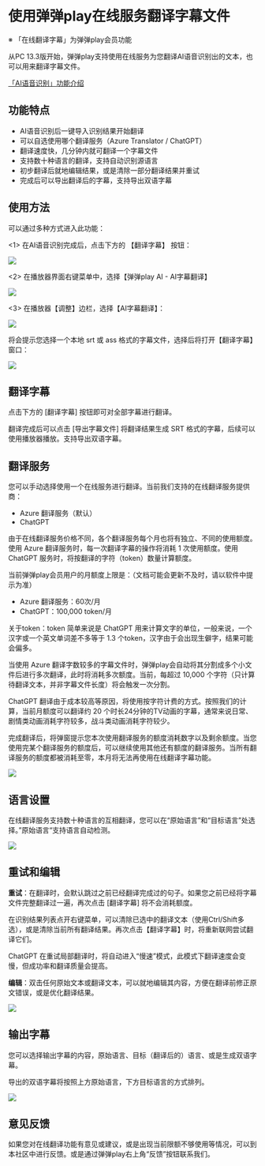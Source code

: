 # 使用弹弹play在线服务翻译字幕文件

※ 「在线翻译字幕」为弹弹play会员功能

从PC 13.3版开始，弹弹play支持使用在线服务为您翻译AI语音识别出的文本，也可以用来翻译字幕文件。

[「AI语音识别」功能介绍](使用AI语音识别为视频生成字幕.html)

## 功能特点

- AI语音识别后一键导入识别结果开始翻译
- 可以自选使用哪个翻译服务（Azure Translator / ChatGPT）
- 翻译速度快，几分钟内就可翻译一个字幕文件
- 支持数十种语言的翻译，支持自动识别源语言
- 初步翻译后就地编辑结果，或是清除一部分翻译结果并重试
- 完成后可以导出翻译后的字幕，支持导出双语字幕

## 使用方法

可以通过多种方式进入此功能：

&lt;1&gt; 在AI语音识别完成后，点击下方的 【翻译字幕】 按钮：

![](https://txc.gtimg.com/data/104929/2023/1130/aa37869aa9347ed38f224ac11ab15734.png)

&lt;2&gt; 在播放器界面右键菜单中，选择【弹弹play AI - AI字幕翻译】

![](https://txc.gtimg.com/data/104929/2023/1130/a6018e724798a6eb1c11acf256510d9e.png)

&lt;3&gt; 在播放器【调整】边栏，选择【AI字幕翻译】：

![](https://txc.gtimg.com/data/104929/2023/1130/0093591c6676d2558ca609ec5e69f753.png)

将会提示您选择一个本地 srt 或 ass 格式的字幕文件，选择后将打开【翻译字幕】窗口：

![](https://txc.gtimg.com/data/104929/2023/1130/9da3f9c0a792d0a57cb9e94ca9e53336.png)

## 翻译字幕

点击下方的 [翻译字幕] 按钮即可对全部字幕进行翻译。

翻译完成后可以点击 [导出字幕文件] 将翻译结果生成 SRT 格式的字幕，后续可以使用播放器播放。支持导出双语字幕。

## 翻译服务

您可以手动选择使用一个在线服务进行翻译。当前我们支持的在线翻译服务提供商：

- Azure 翻译服务（默认）
- ChatGPT

由于在线翻译服务价格不同，各个翻译服务每个月也将有独立、不同的使用额度。使用 Azure 翻译服务时，每一次翻译字幕的操作将消耗 1 次使用额度。使用 ChatGPT 服务时，将按翻译的字符（token）数量计算额度。

当前弹弹play会员用户的月额度上限是：（文档可能会更新不及时，请以软件中提示为准）

- Azure 翻译服务：60次/月
- ChatGPT：100,000 token/月

关于token：token 简单来说是 ChatGPT 用来计算文字的单位，一般来说，一个汉字或一个英文单词差不多等于 1.3 个token，汉字由于会出现生僻字，结果可能会偏多。

当使用 Azure 翻译字数较多的字幕文件时，弹弹play会自动将其分割成多个小文件后进行多次翻译，此时将消耗多次额度。当前，每超过 10,000 个字符（只计算待翻译文本，并非字幕文件长度）将会触发一次分割。

ChatGPT 翻译由于成本较高等原因，将使用按字符计费的方式。按照我们的计算，当前月额度可以翻译约 20 个时长24分钟的TV动画的字幕，通常来说日常、剧情类动画消耗字符较多，战斗类动画消耗字符较少。

完成翻译后，将弹窗提示您本次使用翻译服务的额度消耗数字以及剩余额度。当您使用完某个翻译服务的额度后，可以继续使用其他还有额度的翻译服务。当所有翻译服务的额度都被消耗至零，本月将无法再使用在线翻译字幕功能。

![](https://txc.gtimg.com/data/104929/2023/0505/dffa6685c654f66db5370380bc1a9d2e.png)

## 语言设置

在线翻译服务支持数十种语言的互相翻译，您可以在“原始语言”和“目标语言”处选择。”原始语言“支持语言自动检测。

![](https://txc.gtimg.com/data/104929/2023/0330/22a55e4ef431fa8288dac956c27f66fc.png)

## 重试和编辑

**重试**：在翻译时，会默认跳过之前已经翻译完成过的句子。如果您之前已经将字幕文件完整翻译过一遍，再次点击 [翻译字幕] 将不会消耗额度。

在识别结果列表点开右键菜单，可以清除已选中的翻译文本（使用Ctrl/Shift多选），或是清除当前所有翻译结果。再次点击【翻译字幕】时，将重新联网尝试翻译它们。

ChatGPT 在重试局部翻译时，将自动进入“慢速”模式，此模式下翻译速度会变慢，但成功率和翻译质量会提高。

**编辑**：双击任何原始文本或翻译文本，可以就地编辑其内容，方便在翻译前修正原文错误，或是优化翻译结果。

![](https://txc.gtimg.com/data/104929/2023/0505/274a7cc30b0fed99d9539b3efe656cdf.png)

## 输出字幕

您可以选择输出字幕的内容，原始语言、目标（翻译后的）语言、或是生成双语字幕。

导出的双语字幕将按照上方原始语言，下方目标语言的方式排列。

![](https://txc.gtimg.com/data/104929/2023/0330/93135c7259d2d5c2c96b4c7d863f4ce7.png)

## 意见反馈

如果您对在线翻译功能有意见或建议，或是出现当前限额不够使用等情况，可以到本社区中进行反馈。或是通过弹弹play右上角“反馈”按钮联系我们。
